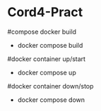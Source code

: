 # Cord4-Pract

#compose docker build
- docker compose build

#docker container up/start
- docker compose up

#docker container down/stop
- docker compose down

